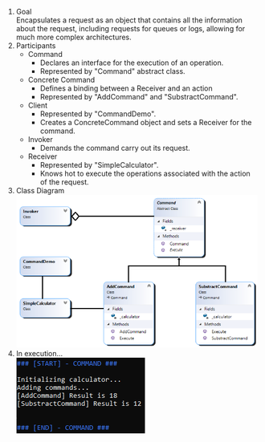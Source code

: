 1. Goal<br>
   Encapsulates a request as an object that contains all the information about the request, including requests for queues or logs, allowing for much more complex architectures.
2. Participants<br>
   - Command<br>
     - Declares an interface for the execution of an operation.
     - Represented by "Command" abstract class.
   - Concrete Command
     - Defines a binding between a Receiver and an action
     - Represented by "AddCommand" and "SubstractCommand".
   - Client
     - Represented by "CommandDemo".
     - Creates a ConcreteCommand object and sets a Receiver for the command.
   - Invoker
     - Demands the command carry out its request.
   - Receiver
     - Represented by "SimpleCalculator".
     - Knows hot to execute the operations associated with the action of the request.
3. Class Diagram
   ![Class Diagram](CommandClassDiagram.png)
4. In execution...<br>
   ![Console App Execution](CommandExecution.png)
